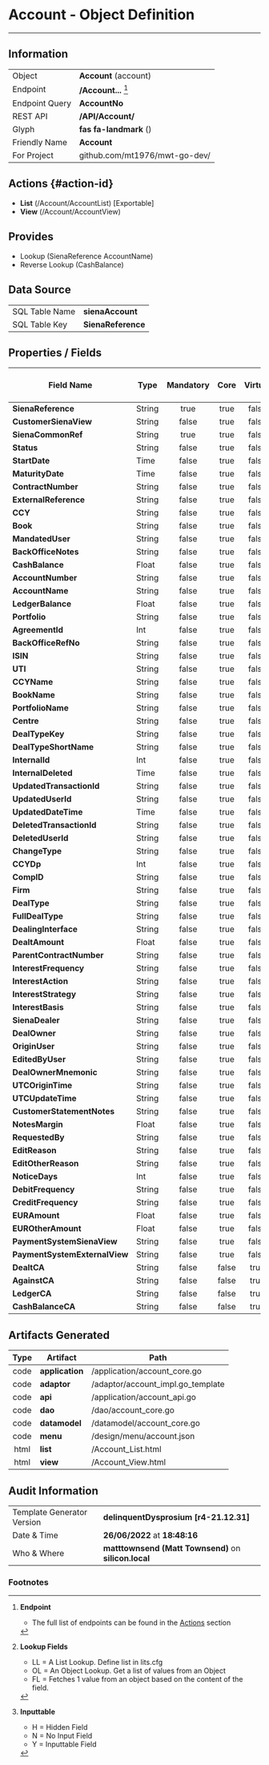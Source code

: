 # **Account** - Object Definition
---
##  Information
|   |   |
|---|---|
|Object         |**Account** (account) |
|Endpoint 	    |**/Account...** [^1]|
|Endpoint Query |**AccountNo**|
|REST API|**/API/Account/**|
Glyph|**fas fa-landmark** ()
Friendly Name|**Account**|
|For Project    |github.com/mt1976/mwt-go-dev/|

##  Actions {#action-id}
* **List** (/Account/AccountList) [Exportable]
* **View** (/Account/AccountView)











##  Provides
 * Lookup (SienaReference AccountName)
 * Reverse Lookup (CashBalance)





##  Data Source 
|   |   |
|---|---|
SQL Table Name       | **sienaAccount**
SQL Table Key | **SienaReference**



##  Properties / Fields
| Field Name| Type | Mandatory | Core | Virtual | Overide | Lookup [^2]| Lookup Object      | Lookup Field Source         | Lookup Return Value                | Inputable [^3]|DB Column|Default Value| No Change | Callout | Internal | Display | Mask |
| -- | --  | :--: | :--: | :--: |:--: |:--: |:--: |-- |-- |:--: |-- | --| :--: | :--: | :--: | -- | -- |
|**SienaReference**|String|true|true|false|false|||||Y|SienaReference||false|false|false|text||
|**CustomerSienaView**|String|false|true|false|false|||||Y|CustomerSienaView||false|false|false|text||
|**SienaCommonRef**|String|true|true|false|false|||||Y|SienaCommonRef||false|false|false|text||
|**Status**|String|false|true|false|false|||||Y|Status||false|false|false|text||
|**StartDate**|Time|false|true|false|false|||||Y|StartDate||false|false|false|text||
|**MaturityDate**|Time|false|true|false|false|||||Y|MaturityDate||false|false|false|text||
|**ContractNumber**|String|false|true|false|false|||||Y|ContractNumber||false|false|false|text||
|**ExternalReference**|String|false|true|false|false|||||Y|ExternalReference||false|false|false|text||
|**CCY**|String|false|true|false|false|OL|Currency|CCY|Name|Y|CCY||true|false|false|text||
|**Book**|String|false|true|false|false|OL|Book|Book|FullName|N|Book||false|false|false|text||
|**MandatedUser**|String|false|true|false|false|||||Y|MandatedUser||false|false|false|text||
|**BackOfficeNotes**|String|false|true|false|false|||||Y|BackOfficeNotes||false|false|false|text||
|**CashBalance**|Float|false|true|false|false|||||Y|CashBalance|0.00|false|false|false|text||
|**AccountNumber**|String|false|true|false|false|||||Y|AccountNumber||false|false|false|text||
|**AccountName**|String|false|true|false|false|||||Y|AccountName||false|false|false|text||
|**LedgerBalance**|Float|false|true|false|false|||||Y|LedgerBalance|0.00|false|false|false|text||
|**Portfolio**|String|false|true|false|false|OL|Portfolio|Portfolio|Description1|N|Portfolio||false|false|false|text||
|**AgreementId**|Int|false|true|false|false|||||Y|AgreementId|0|false|false|false|text||
|**BackOfficeRefNo**|String|false|true|false|false|||||Y|BackOfficeRefNo||false|false|false|text||
|**ISIN**|String|false|true|false|false|||||Y|ISIN||false|false|false|text||
|**UTI**|String|false|true|false|false|||||Y|UTI||false|false|false|text||
|**CCYName**|String|false|true|false|false|||||Y|CCYName||false|false|false|text||
|**BookName**|String|false|true|false|false|||||Y|BookName||false|false|false|text||
|**PortfolioName**|String|false|true|false|false|||||Y|PortfolioName||false|false|false|text||
|**Centre**|String|false|true|false|false|OL|Centre|Centre|Name|N|Centre||false|false|false|text||
|**DealTypeKey**|String|false|true|false|false|||||Y|DealTypeKey||false|false|false|text||
|**DealTypeShortName**|String|false|true|false|false|||||Y|DealTypeShortName||false|false|false|text||
|**InternalId**|Int|false|true|false|false|||||Y|InternalId|0|false|false|false|text||
|**InternalDeleted**|Time|false|true|false|false|||||Y|InternalDeleted||false|false|false|text||
|**UpdatedTransactionId**|String|false|true|false|false|||||Y|UpdatedTransactionId||false|false|false|text||
|**UpdatedUserId**|String|false|true|false|false|||||Y|UpdatedUserId||false|false|false|text||
|**UpdatedDateTime**|Time|false|true|false|false|||||Y|UpdatedDateTime||false|false|false|text||
|**DeletedTransactionId**|String|false|true|false|false|||||Y|DeletedTransactionId||false|false|false|text||
|**DeletedUserId**|String|false|true|false|false|||||Y|DeletedUserId||false|false|false|text||
|**ChangeType**|String|false|true|false|false|||||Y|ChangeType||false|false|false|text||
|**CCYDp**|Int|false|true|false|false|||||Y|CCYDp|0|false|false|false|text||
|**CompID**|String|false|true|false|false|||||Y|CompID||false|false|false|text||
|**Firm**|String|false|true|false|false|OL|Firm|Firm|FullName|N|Firm||false|false|false|text||
|**DealType**|String|false|true|false|false|||||Y|DealType||false|false|false|text||
|**FullDealType**|String|false|true|false|false|||||Y|FullDealType||false|false|false|text||
|**DealingInterface**|String|false|true|false|false|||||Y|DealingInterface||false|false|false|text||
|**DealtAmount**|Float|false|true|false|false|||||Y|DealtAmount|0.00|false|false|false|text||
|**ParentContractNumber**|String|false|true|false|false|||||Y|ParentContractNumber||false|false|false|text||
|**InterestFrequency**|String|false|true|false|false|||||Y|InterestFrequency||false|false|false|text||
|**InterestAction**|String|false|true|false|false|||||Y|InterestAction||false|false|false|text||
|**InterestStrategy**|String|false|true|false|false|||||Y|InterestStrategy||false|false|false|text||
|**InterestBasis**|String|false|true|false|false|||||Y|InterestBasis||false|false|false|text||
|**SienaDealer**|String|false|true|false|false|||||Y|SienaDealer||false|false|false|text||
|**DealOwner**|String|false|true|false|false|||||Y|DealOwner||false|false|false|text||
|**OriginUser**|String|false|true|false|false|||||Y|OriginUser||false|false|false|text||
|**EditedByUser**|String|false|true|false|false|||||Y|EditedByUser||false|false|false|text||
|**DealOwnerMnemonic**|String|false|true|false|false|||||Y|DealOwnerMnemonic||false|false|false|text||
|**UTCOriginTime**|String|false|true|false|false|||||Y|UTCOriginTime||false|false|false|text||
|**UTCUpdateTime**|String|false|true|false|false|||||Y|UTCUpdateTime||false|false|false|text||
|**CustomerStatementNotes**|String|false|true|false|false|||||Y|customerStatementNotes||false|false|false|text||
|**NotesMargin**|Float|false|true|false|false|||||Y|NotesMargin|0.00|false|false|false|text||
|**RequestedBy**|String|false|true|false|false|||||Y|RequestedBy||false|false|false|text||
|**EditReason**|String|false|true|false|false|||||Y|EditReason||false|false|false|text||
|**EditOtherReason**|String|false|true|false|false|||||Y|EditOtherReason||false|false|false|text||
|**NoticeDays**|Int|false|true|false|false|||||Y|NoticeDays|0|false|false|false|text||
|**DebitFrequency**|String|false|true|false|false|||||Y|DebitFrequency||false|false|false|text||
|**CreditFrequency**|String|false|true|false|false|||||Y|CreditFrequency||false|false|false|text||
|**EURAmount**|Float|false|true|false|false|||||Y|EURAmount|0.00|false|false|false|text||
|**EUROtherAmount**|Float|false|true|false|false|||||Y|EUROtherAmount|0.00|false|false|false|text||
|**PaymentSystemSienaView**|String|false|true|false|false|||||Y|PaymentSystemSienaView||false|false|false|text||
|**PaymentSystemExternalView**|String|false|true|false|false|||||Y|PaymentSystemExternalView||false|false|false|text||
|**DealtCA**|String|false|false|true|false|||||N|||false|true|false|text||
|**AgainstCA**|String|false|false|true|false|||||N|||false|true|false|text||
|**LedgerCA**|String|false|false|true|false|||||N|||false|true|false|text||
|**CashBalanceCA**|String|false|false|true|false|||||N|||false|true|false|text||


##  Artifacts Generated
| Type | Artifact | Path|
| :--: | -- | -- |
| code | **application** | /application/account_core.go |
| code | **adaptor** | /adaptor/account_impl.go_template |
| code | **api** | /application/account_api.go |
| code | **dao** | /dao/account_core.go |
| code | **datamodel** | /datamodel/account_core.go |
| code | **menu** | /design/menu/account.json |
| html | **list** | /Account_List.html |
| html | **view** | /Account_View.html |


## Audit Information
|   |   |
|---|---|
Template Generator Version   | **delinquentDysprosium [r4-21.12.31]**
Date & Time		     | **26/06/2022** at **18:48:16**
Who & Where		     | **matttownsend (Matt Townsend)** on **silicon.local**

### Footnotes
[^1]: **Endpoint**
    * The full list of endpoints can be found in the [Actions](#action-id) section
[^2]: **Lookup Fields**
    * LL = A List Lookup. Define list in lits.cfg
    * OL = An Object Lookup. Get a list of values from an Object
    * FL = Fetches 1 value from an object based on the content of the field. 
[^3]: **Inputtable**   
    * H = Hidden Field
    * N = No Input Field
    * Y = Inputtable Field